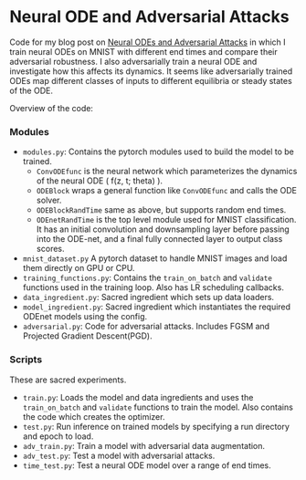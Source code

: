 # Neural ODE and Adversarial Attacks

Code for my blog post on [Neural ODEs and Adversarial Attacks](https://rajatvd.github.io/Neural-ODE-Adversarial//) in which I train neural ODEs on MNIST with different end times and compare their adversarial robustness. I also adversarially train a neural ODE and investigate how this affects its dynamics. It seems like adversarially trained ODEs map different classes of inputs to different equilibria or steady states of the ODE.

Overview of the code:

### Modules
* `modules.py`: Contains the pytorch modules used to build the model to be trained.
  - `ConvODEfunc` is the neural network which parameterizes the dynamics of the neural ODE ( f(z, t; theta) ).
  - `ODEBlock` wraps a general function like `ConvODEfunc` and calls the ODE solver.
  - `ODEBlockRandTime` same as above, but supports random end times.
  - `ODEnetRandTime` is the top level module used for MNIST classification. It has an initial convolution and downsampling layer before passing into the ODE-net, and a final fully connected layer to output class scores.
* `mnist_dataset.py` A pytorch dataset to handle MNIST images and load them directly on GPU or CPU.
* `training_functions.py`: Contains the `train_on_batch` and `validate` functions used in the training loop. Also has LR scheduling callbacks.
* `data_ingredient.py`: Sacred ingredient which sets up data loaders.
* `model_ingredient.py`: Sacred ingredient which instantiates the required ODEnet models using the config.
* `adversarial.py`: Code for adversarial attacks. Includes FGSM and Projected Gradient Descent(PGD).

### Scripts
These are sacred experiments.
* `train.py`: Loads the model and data ingredients and uses the `train_on_batch` and `validate` functions to train the model. Also contains the code which creates the optimizer.
* `test.py`: Run inference on trained models by specifying a run directory and epoch to load.
* `adv_train.py`: Train a model with adversarial data augmentation.
* `adv_test.py`: Test a model with adversarial attacks.
* `time_test.py`: Test a neural ODE model over a range of end times.
